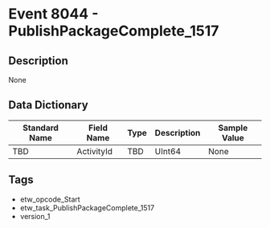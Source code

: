 # Event 8044 - PublishPackageComplete_1517

## Description
None

## Data Dictionary
|Standard Name|Field Name|Type|Description|Sample Value|
|---|---|---|---|---|
|TBD|ActivityId|TBD|UInt64|None|None|

## Tags
* etw_opcode_Start
* etw_task_PublishPackageComplete_1517
* version_1